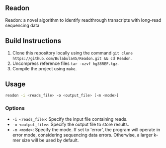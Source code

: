 ## Readon

Readon: a novel algorithm to identify readthrough transcripts with long-read sequencing data



## Build Instructions

1. Clone this repository locally using the command `git clone https://github.com/Bulabula45/Readon.git && cd Readon`.
2. Uncompress reference files  `tar -xzvf hg38REF.tgz`.
3. Compile the project using  `make`.



## Usage

```sh
readon -i <reads_file> -o <output_file> [-m <mode>]
```



### Options

- `-i <reads_file>`: Specify the input file containing reads.
- `-o <output_file>`: Specify the output file to store results.
- `-m <mode>`: Specify the mode. If set to 'error', the program will operate in error mode, considering sequencing data errors. Otherwise, a larger k-mer size will be used by default.
